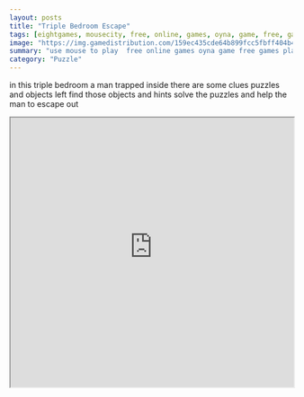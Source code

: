 ```yaml
---
layout: posts
title: "Triple Bedroom Escape"
tags: [eightgames, mousecity, free, online, games, oyna, game, free, games, play, play, games]
image: "https://img.gamedistribution.com/159ec435cde64b899fcc5fbff404b487.jpg"
summary: "use mouse to play  free online games oyna game free games play play games"
category: "Puzzle"
---
```


in this triple bedroom a man trapped inside there are some clues puzzles and objects left find those objects and hints solve the puzzles and help the man to escape out

<iframe width="100%" height="480px;" src="https://flash.gamedistribution.com?game=159ec435cde64b899fcc5fbff404b487"></iframe>